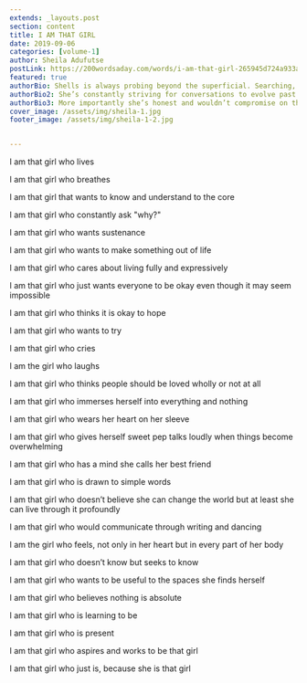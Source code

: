 ```yaml
---
extends: _layouts.post
section: content
title: I AM THAT GIRL
date: 2019-09-06
categories: [volume-1]
author: Sheila Adufutse
postLink: https://200wordsaday.com/words/i-am-that-girl-265945d724a933a05b
featured: true
authorBio: Shells is always probing beyond the superficial. Searching, finding out why things are a certain way. “That’s just the way it is” never quite cuts it for her. Right after finding out why, she wants to know how we can improve upon it, how we can make it better and how we can fix it, if it’s broken. I think one of her most uttered phrases has to be “actionable steps”.
authorBio2: She’s constantly striving for conversations to evolve past table discussions into actual productive actions. There’s a warmth about whatever she does, always the factor of human emotion. It’s almost like she pours bits of her heart into everything she lays her hands on. She’s strong, and incredibly resourceful. 
authorBio3: More importantly she’s honest and wouldn’t compromise on the truth, while still putting in effort to shield everyone involved from harm. It’s virtually impossible for Shells to enter a space and go unnoticed. A walking, breathing personification of radiant, positive energy. 
cover_image: /assets/img/sheila-1.jpg
footer_image: /assets/img/sheila-1-2.jpg


---
```


I am that girl who lives

I am that girl who breathes

I am that girl that wants to know and understand to the core 

I am that girl who constantly ask "why?"

I am that girl who wants sustenance

I am that girl who wants to make something out of life

I am that girl who cares about living fully and expressively 

I am that girl who just wants everyone to be okay even though it may seem impossible

 I am that girl who thinks it is okay to hope 

I am that girl who wants to try

I am that girl who cries

I am the girl who laughs

I am that girl who thinks people should be loved wholly or not at all

I am that girl who immerses herself into everything and nothing 

I am that girl who wears her heart on her sleeve

I am that girl who gives herself sweet pep talks loudly when things become overwhelming

I am that girl who has a mind she calls her best friend

I am that girl who is drawn to simple words

I am that girl who doesn’t believe she can change the world but at least she can live through it profoundly

I am that girl who would communicate through writing and dancing

I am the girl who feels, not only in her heart but in every part of her body

I am that girl who doesn’t know but seeks to know

I am that girl who wants to be useful to the spaces she finds herself

I am that girl who believes nothing is absolute

I am that girl who is learning to be

I am that girl who is present

I am that girl who aspires and works to be that girl

I am that girl who just is, because she is that girl
